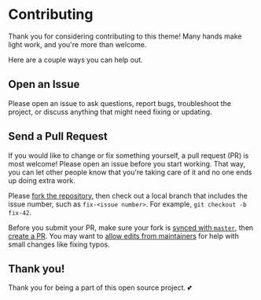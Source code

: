 # Contributing

Thank you for considering contributing to this theme! Many hands make light work, and you're more than welcome.

Here are a couple ways you can help out.

## Open an Issue

Please open an issue to ask questions, report bugs, troubleshoot the project, or discuss anything that might need fixing or updating. 

## Send a Pull Request

If you would like to change or fix something yourself, a pull request (PR) is most welcome! Please open an issue before you start working. That way, you can let other people know that you're taking care of it and no one ends up doing extra work.

Please [fork the repository](https://help.github.com/en/github/getting-started-with-github/fork-a-repo), then check out a local branch that includes the issue number, such as `fix-<issue number>`. For example, `git checkout -b fix-42`.

Before you submit your PR, make sure your fork is [synced with `master`](https://help.github.com/en/github/collaborating-with-issues-and-pull-requests/syncing-a-fork), then [create a PR](https://help.github.com/en/github/collaborating-with-issues-and-pull-requests/creating-a-pull-request-from-a-fork). You may want to [allow edits from maintainers](https://help.github.com/en/github/collaborating-with-issues-and-pull-requests/allowing-changes-to-a-pull-request-branch-created-from-a-fork) for help with small changes like fixing typos.

## Thank you!

Thank you for being a part of this open source project. 💕
